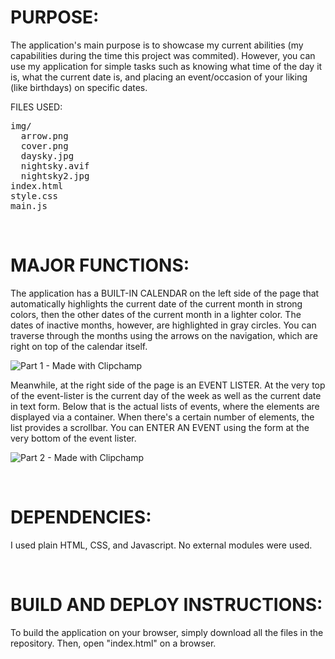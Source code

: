 <h1>PURPOSE:</h1>

The application's main purpose is to showcase my current abilities (my capabilities during the time this project was commited). 
However, you can use my application for simple tasks such as knowing what time of the day it is, what the current date is, and placing an event/occasion of your liking (like birthdays) on specific dates.

FILES USED:

<pre>
img/  
  arrow.png  
  cover.png  
  daysky.jpg  
  nightsky.avif  
  nightsky2.jpg  
index.html  
style.css  
main.js
</pre>
<br />

<h1>MAJOR FUNCTIONS:</h1>

The application has a BUILT-IN CALENDAR on the left side of the page that automatically highlights the current date of the current month in strong colors, then the other dates of the current month in a lighter color.
The dates of inactive months, however, are highlighted in gray circles. You can traverse through the months using the arrows on the navigation, which are right on top of the calendar itself.

![Part 1 - Made with Clipchamp](https://github.com/KingNoran/eCalendar/assets/108130291/ff2cdba7-0e55-4a65-8393-95699687de5d)


Meanwhile, at the right side of the page is an EVENT LISTER. At the very top of the event-lister is the current day of the week as well as the current date in text form.
Below that is the actual lists of events, where the elements are displayed via a container. When there's a certain number of elements, the list provides a scrollbar.
You can ENTER AN EVENT using the form at the very bottom of the event lister.

![Part 2 - Made with Clipchamp](https://github.com/KingNoran/eCalendar/assets/108130291/2f731d91-86df-4720-a138-785c393c6b5e)

<br />

<h1>DEPENDENCIES:</h1>

I used plain HTML, CSS, and Javascript. No external modules were used.

<br />

<h1>BUILD AND DEPLOY INSTRUCTIONS:</h1>

To build the application on your browser, simply download all the files in the repository. Then, open "index.html" on a browser.
